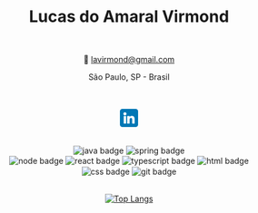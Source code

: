 <div align="center">
  
# <center> Lucas do Amaral Virmond </center>

  <br />
  
 📧 lavirmond@gmail.com

 <center>São Paulo, SP - Brasil</center>

 <br />

 <br />

[<img align="center" alt="lucasvirmond - LinkedIn" width="32px" src="./img/linkedinlogo.png" />][linkedin]

<br />

<img align="center" alt="java badge" src="https://img.shields.io/badge/-Java-383838?logo=openjdk&logoColor=fff&style=plastic" />
<img align="center" alt="spring badge" src="https://img.shields.io/badge/-Spring%20Framework-383838?logo=springboot&style=plastic" />
<!-- <img align="center" alt="flyway badge" src="https://img.shields.io/badge/-Flyway-383838?logo=flyway&logoColor=red&style=plastic" />
<img align="center" alt="junit badge" src="https://img.shields.io/badge/-JUnit-383838?logo=junit5&logoColor=25A162&style=plastic" />
<img align="center" alt="maven badge" src="https://img.shields.io/badge/-Maven-383838?logo=apachemaven&logoColor=red&style=plastic" /> -->
<br />
<!-- <img align="center" alt="postgres badge" src="https://img.shields.io/badge/-PostgresSQL-383838?logo=postgresql&logoColor=blue&style=plastic" />
<img align="center" alt="mysql badge" src="https://img.shields.io/badge/-MySQL-383838?logo=mysql&logoColor=4479A1&style=plastic" />
<img align="center" alt="mongo db badge" src="https://img.shields.io/badge/-Mongo%20DB-383838?logo=mongodb&logoColor=47A248&style=plastic" /> -->
<img align="center" alt="node badge" src="https://img.shields.io/badge/-Node-383838?logo=node.js&style=plastic" />
<img align="center" alt="react badge" src="https://img.shields.io/badge/-React-383838?logo=react&style=plastic" />
<img align="center" alt="typescript badge" src="https://img.shields.io/badge/-TypeScript-383838?logo=typescript&style=plastic" />
<img align="center" alt="html badge" src="https://img.shields.io/badge/-HTML5-383838?logo=html5&logoColor=E34F26&style=plastic" />
<img align="center" alt="css badge" src="https://img.shields.io/badge/-CSS3-383838?logo=css3&logoColor=1572B6&style=plastic" />
<img align="center" alt="git badge" src="https://img.shields.io/badge/-Git-383838?logo=git&logoColor=coral&style=plastic" />

<br />

<br />

<!-- [![Anurag's GitHub stats](https://github-readme-stats.vercel.app/api?username=lucasvir&hide=prs,contribs&show_icons=true&theme=react&border_color=5b5b5b&rank_icon=github)](https://github.com/anuraghazra/github-readme-stats) -->

[![Top Langs](https://github-readme-stats.vercel.app/api/top-langs/?username=lucasvir&layout=compact&bg_color=2b323e&text_color=eee&hide_border=true)](https://github.com/anuraghazra/github-readme-stats)

<!-- [![Harlok's WakaTime stats](https://github-readme-stats.vercel.app/api/wakatime?username=lucasvir)](https://github.com/anuraghazra/github-readme-stats) -->

<!-- <details>

<summary>
<h2>🏃 Caminhada</h2>  
</summary>

## <center>📓 Estudos</center>

### <center>Alura [2021/2023] </center> 

<br />

<center> <a href="https://cursos.alura.com.br/user/lucasvir/fullCertificate/ecfadd7e25a35fd70258f07ec755f6c2"> Certificações</a> </center>


### <center>Rocketseat (Explorer) [05/2022 - 08/2023]</center> 

<br />

<center> <a href="https://app.rocketseat.com.br/certificates/813ddd10-fc3e-4213-ba0d-8132e2068f76"> Certificação</a> </center>

### <center> Java - Programação Orientada a Objetos (Prof. Nelio Alves) [08/2023 - 10/2023]</center> 

<br />

<center> <a href="https://www.udemy.com/certificate/UC-0d672a20-2a3e-441f-ae30-ef85422a732d/"> Certificação</a> </center>

<br />

<br />

--

<a href="https://www.flaticon.com/free-icons/linkedin" title="linkedin icons">Linkedin icons created by riajulislam - Flaticon</a>

</details> -->
</div>

[linkedin]: https://www.linkedin.com/in/lucasavirmond/

